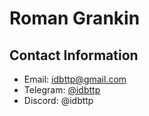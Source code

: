 # Roman Grankin

## Contact Information
- Email: idbttp@gmail.com
- Telegram: [@idbttp](https://t.me/idbttp)
- Discord: @idbttp